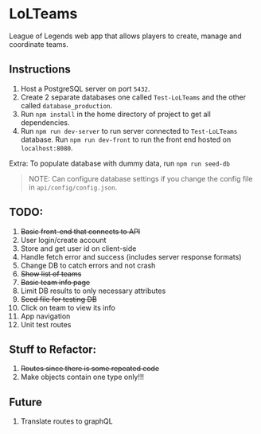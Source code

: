 # LoLTeams
League of Legends web app that allows players to create, manage and coordinate teams.

## Instructions
1. Host a PostgreSQL server on port `5432`.
2. Create 2 separate databases one called `Test-LoLTeams` and the other called `database_production`.
3. Run `npm install` in the home directory of project to get all dependencies.
4. Run `npm run dev-server` to run server connected to `Test-LoLTeams` database. Run `npm run dev-front` to run the front end hosted on `localhost:8080`.

Extra: To populate database with dummy data, run `npm run seed-db`

>NOTE: Can configure database settings if you change the config file in `api/config/config.json`.

## TODO:
1. ~~Basic front-end that connects to API~~
2. User login/create account
3. Store and get user id on client-side
4. Handle fetch error and success (includes server response formats)
5. Change DB to catch errors and not crash
6. ~~Show list of teams~~
7. ~~Basic team info page~~
8. Limit DB results to only necessary attributes
9. ~~Seed file for testing DB~~
10. Click on team to view its info
11. App navigation
12. Unit test routes

## Stuff to Refactor:
1. ~~Routes since there is some repeated code~~
2. Make objects contain one type only!!!

## Future
1. Translate routes to graphQL
